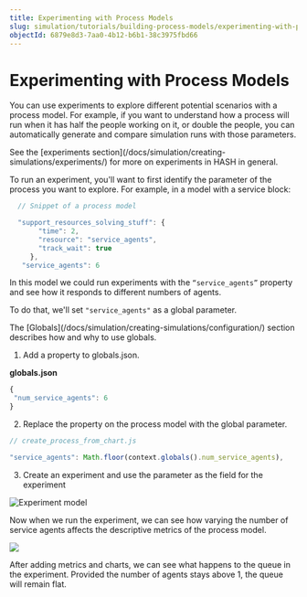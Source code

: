 ```yaml
---
title: Experimenting with Process Models
slug: simulation/tutorials/building-process-models/experimenting-with-process-models
objectId: 6879e8d3-7aa0-4b12-b6b1-38c3975fbd66
---
```


# Experimenting with Process Models

You can use experiments to explore different potential scenarios with a process model. For example, if you want to understand how a process will run when it has half the people working on it, or double the people, you can automatically generate and compare simulation runs with those parameters.

<Hint style="info">
See the [experiments section](/docs/simulation/creating-simulations/experiments/) for more on experiments in HASH in general.
</Hint>

To run an experiment, you'll want to first identify the parameter of the process you want to explore. For example, in a model with a service block:

```javascript
  // Snippet of a process model

  "support_resources_solving_stuff": {
       "time": 2,
       "resource": "service_agents",
       "track_wait": true
     },
   "service_agents": 6
```

In this model we could run experiments with the `“service_agents”` property and see how it responds to different numbers of agents.

To do that, we'll set `"service_agents"` as a global parameter.

<Hint style="info">
The [Globals](/docs/simulation/creating-simulations/configuration/) section describes how and why to use globals.
</Hint>

1. Add a property to globals.json.

**globals.json**

```javascript
{
 "num_service_agents": 6
}
```

2. Replace the property on the process model with the global parameter.

```javascript
// create_process_from_chart.js

"service_agents": Math.floor(context.globals().num_service_agents),
```

3. Create an experiment and use the parameter as the field for the experiment

![Experiment model](https://s3.amazonaws.com/cdn-us1.hash.ai/site/docs/process+models+experiment.png)

Now when we run the experiment, we can see how varying the number of service agents affects the descriptive metrics of the process model.

![](https://lh5.googleusercontent.com/EOBydAKWL0GoGZQAZMqFj_weIFdVjdLVtcPX1Q3mtftPQiOfQoPPVk0hc3lS4j1mVp_T2A-ByLBYk9yWlmzMm74sjcALRnyfhLAX-taDlfrpbmcwWsbEs3fTnKg4E1_f6_1fLF4X)

After adding metrics and charts, we can see what happens to the queue in the experiment. Provided the number of agents stays above 1, the queue will remain flat.
